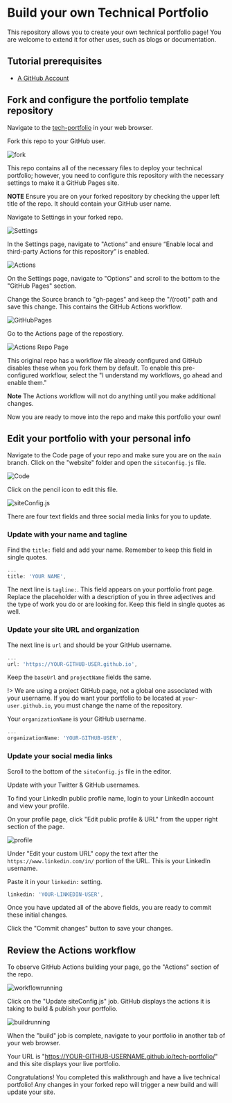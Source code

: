 # Build your own Technical Portfolio

This repository allows you to create your own technical portfolio page! You are welcome to extend it for other uses, such as blogs or documentation.

## Tutorial prerequisites
* [A GitHub Account](https://github.com/signup)

## Fork and configure the portfolio template repository

Navigate to the [tech-portfolio](https://github.com/joatmon08/tech-portfolio) in your web browser.

Fork this repo to your GitHub user.

![fork](assets/fork.png)

This repo contains all of the necessary files to deploy your technical portfolio; however, you need to configure this repository with the necessary settings to make it a GitHub Pages site.

**NOTE** Ensure you are on your forked repository by checking the upper left title of the repo. It should contain your GitHub user name.

Navigate to Settings in your forked repo.

![Settings](assets/settings.png)

In the Settings page, navigate to "Actions" and ensure “Enable local and third-party Actions for this repository” is enabled.

![Actions](assets/actionspermissions.png)

On the Settings page, navigate to "Options" and scroll to the bottom to the "GitHub Pages" section.

Change the Source branch to "gh-pages" and keep the "/(root)" path and save this change. This contains the GitHub Actions workflow.

![GitHubPages](assets/ghpages.png)

Go to the Actions page of the repostiory.

![Actions Repo Page](assets/enableactions.png)

This original repo has a workflow file already configured and GitHub disables these when you fork them by default. To enable this pre-configured workflow, select the "I understand my workflows, go ahead and enable them."

**Note** The Actions workflow will not do anything until you make additional changes.

Now you are ready to move into the repo and make this portfolio your own!

## Edit your portfolio with your personal info

Navigate to the Code page of your repo and make sure you are on the `main` branch. Click on the "website" folder and open the `siteConfig.js` file.

![Code](assets/path.png)

Click on the pencil icon to edit this file.

![siteConfig.js](assets/siteconfig.png)

There are four text fields and three social media links for you to update.

### Update with your name and tagline

Find the `title:` field and add your name. Remember to keep this field in single quotes.

```js
...
title: 'YOUR NAME',
```

The next line is `tagline:`. This field appears on your portfolio front page. Replace the placeholder with a description of you in three adjectives and the type of work you do or are looking for. Keep this field in single quotes as well.

### Update your site URL and organization

The next line is `url` and should be your GitHub username.

```js
...
url: 'https://YOUR-GITHUB-USER.github.io',
```

Keep the `baseUrl` and `projectName` fields the same.

!> We are using a project GitHub page, not a global one associated with your username. If you do want your portfolio to be located at `your-user.github.io`, you must change the name of the repository.

Your `organizationName` is your GitHub username.

```js
...
organizationName: 'YOUR-GITHUB-USER',
```

### Update your social media links

Scroll to the bottom of the `siteConfig.js` file in the editor.

Update with your Twitter & GitHub usernames.

To find your LinkedIn public profile name, login to your LinkedIn account and view your profile.

On your profile page, click "Edit public profile & URL" from the upper right section of the page.

![profile](assets/linkedin.png)

Under "Edit your custom URL" copy the text after the `https://www.linkedin.com/in/` portion of the URL. This is your LinkedIn username.

Paste it in your `linkedin:` setting.

```js
linkedin: 'YOUR-LINKEDIN-USER',
```

Once you have updated all of the above fields, you are ready to commit these initial changes.

Click the "Commit changes" button to save your changes.

## Review the Actions workflow

To observe GitHub Actions building your page, go the "Actions" section of the repo.

![workflowrunning](assets/build1.png)

Click on the "Update siteConfig.js" job. GitHub displays the actions it is taking to build & publish your portfolio.

![buildrunning](assets/build2.png)

When the "build" job is complete, navigate to your portfolio in another tab of your web browser.

Your URL is "https://YOUR-GITHUB-USERNAME.github.io/tech-portfolio/" and this site displays your live portfolio.

Congratulations! You completed this walkthrough and have a live technical portfolio! Any changes in your forked repo will trigger a new build and will update your site.
